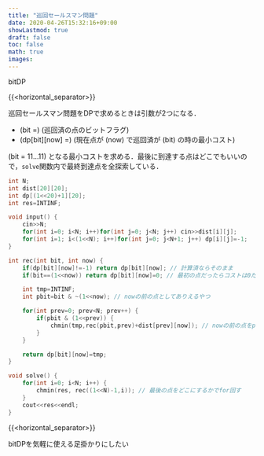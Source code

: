 ```yaml
---
title: "巡回セールスマン問題"
date: 2020-04-26T15:32:16+09:00
showLastmod: true
draft: false
toc: false
math: true
images:
---
```


bitDP

{{<horizontal_separator>}}

巡回セールスマン問題をDPで求めるときは引数が2つになる．

- \(bit =\) (巡回済の点のビットフラグ)
- \(dp[bit][now] =\) (現在点が \(now\) で巡回済が \(bit\) の時の最小コスト)


\(bit = 11...11\) となる最小コストを求める．最後に到達する点はどこでもいいので，`solve`関数内で最終到達点を全探索している．

```cpp
int N;
int dist[20][20];
int dp[(1<<20)+1][20];
int res=INTINF;

void input() {
	cin>>N;
	for(int i=0; i<N; i++)for(int j=0; j<N; j++) cin>>dist[i][j];
	for(int i=1; i<(1<<N); i++)for(int j=0; j<N+1; j++) dp[i][j]=-1;
}

int rec(int bit, int now) {
	if(dp[bit][now]!=-1) return dp[bit][now]; // 計算済ならそのまま
	if(bit==(1<<now)) return dp[bit][now]=0; // 最初の点だったらコストは0だよね

	int tmp=INTINF;
	int pbit=bit & ~(1<<now); // nowの前の点としてありえるやつ

	for(int prev=0; prev<N; prev++) {
		if(pbit & (1<<prev)) {
			chmin(tmp,rec(pbit,prev)+dist[prev][now]); // nowの前の点をprevとする
		}
	}

	return dp[bit][now]=tmp;
}

void solve() {
	for(int i=0; i<N; i++) {
		chmin(res, rec((1<<N)-1,i)); // 最後の点をどこにするかでfor回す
	}
	cout<<res<<endl;
}
```

{{<horizontal_separator>}}

bitDPを気軽に使える足掛かりにしたい
